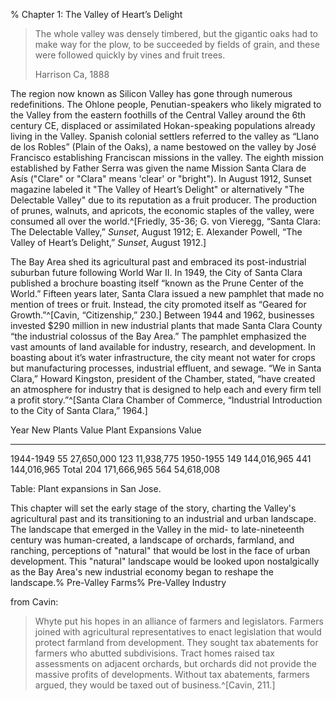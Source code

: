 % Chapter 1: The Valley of Heart’s Delight

> The whole valley was densely timbered, but the gigantic oaks had to make way for the plow, to be succeeded by fields of grain, and these were followed quickly by vines and fruit trees.
> 
> Harrison Ca, 1888

The region now known as Silicon Valley has gone through numerous redefinitions. The Ohlone people, Penutian-speakers who likely migrated to the Valley from the eastern foothills of the Central Valley around the 6th century CE, displaced or assimilated Hokan-speaking populations already living in the Valley. Spanish colonial settlers referred to the valley as “Llano de los Robles” (Plain of the Oaks), a name bestowed on the valley by José Francisco establishing Franciscan missions in the valley. The eighth mission established by Father Serra was given the name Mission Santa Clara de Asís ("Clare" or "Clara" means 'clear' or "bright"). In August 1912, Sunset magazine labeled it "The Valley of Heart’s Delight" or alternatively "The Delectable Valley" due to its reputation as a fruit producer. The production of prunes, walnuts, and apricots, the economic staples of the valley, were consumed all over the world.^[Friedly, 35-36; G. von Vieregg, “Santa Clara: The Delectable Valley,” *Sunset*, August 1912; E. Alexander Powell, “The Valley of Heart’s Delight,” *Sunset*, August 1912.]

The Bay Area shed its agricultural past and embraced its post-industrial suburban future following World War II. In 1949, the City of Santa Clara published a brochure boasting itself “known as the Prune Center of the World.” Fifteen years later, Santa Clara issued a new pamphlet that made no mention of trees or fruit. Instead, the city promoted itself as “Geared for Growth.”^[Cavin, “Citizenship,” 230.] Between 1944 and 1962, businesses invested $290 million in new industrial plants that made Santa Clara County “the industrial colossus of the Bay Area.” The pamphlet emphasized the vast amounts of land available for industry, research, and development. In boasting about it’s water infrastructure, the city meant not water for crops but manufacturing processes, industrial effluent, and sewage. “We in Santa Clara,” Howard Kingston, president of the Chamber, stated, “have created an atmosphere for industry that is designed to help each and every firm tell a profit story.”^[Santa Clara Chamber of Commerce, “Industrial Introduction to the City of Santa Clara,” 1964.]

Year       New Plants    Value        Plant Expansions  Value
---------  ------------  -----------  ----------------  ---------
1944-1949  55            27,650,000   123               11,938,775
1950-1955  149           144,016,965  441               144,016,965
Total      204           171,666,965  564               54,618,008

Table:  Plant expansions in San Jose.

This chapter will set the early stage of the story, charting the Valley's agricultural past and its transitioning to an industrial and urban landscape. The landscape that emerged in the Valley in the mid- to late-nineteenth century was human-created, a landscape of orchards, farmland, and ranching, perceptions of "natural" that would be lost in the face of urban development. This "natural" landscape would be looked upon nostalgically as the Bay Area's new industrial economy began to reshape the landscape.% Pre-Valley Farms% Pre-Valley Industry


from Cavin:
> Whyte put his hopes in an alliance of farmers and legislators. Farmers joined with agricultural representatives to enact legislation that would protect farmland from development. They sought tax abatements for farmers who abutted subdivisions. Tract homes raised tax assessments on adjacent orchards, but orchards did not provide the massive profits of developments. Without tax abatements, farmers argued, they would be taxed out of business.^[Cavin, 211.]

